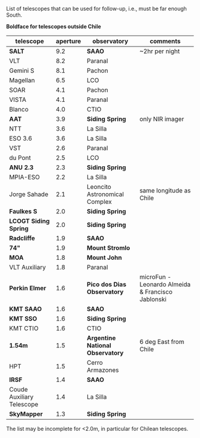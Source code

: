 List of telescopes that can be used for follow-up, i.e., must be far enough South.

**Boldface for telescopes outside Chile**

telescope | aperture | observatory | comments
---|---|---|---
**SALT**     | 9.2 | **SAAO** | ~2hr per night
VLT          | 8.2 | Paranal |
Gemini S     | 8.1 | Pachon |
Magellan     | 6.5 | LCO |
SOAR         | 4.1 | Pachon |
VISTA        | 4.1 | Paranal |
Blanco       | 4.0 | CTIO |
**AAT**      | 3.9 | **Siding Spring** | only NIR imager
NTT          | 3.6 | La Silla |
ESO 3.6      | 3.6 | La Silla |
VST          | 2.6 | Paranal |
du Pont      | 2.5 | LCO |
**ANU 2.3**  | 2.3 | **Siding Spring** |
MPIA-ESO     | 2.2 | La Silla |
Jorge Sahade | 2.1 | Leoncito Astronomical Complex | same longitude as Chile
**Faulkes S**| 2.0 | **Siding Spring** |
**LCOGT Siding Spring**| 2.0 | **Siding Spring** |
**Radcliffe**| 1.9 | **SAAO** |
**74"**      | 1.9 | **Mount Stromlo** |
**MOA**      | 1.8 | **Mount John** |
VLT Auxiliary| 1.8 | Paranal |
**Perkin Elmer** | 1.6 | **Pico dos Dias Observatory** | microFun - Leonardo Almeida & Francisco Jablonski
**KMT SAAO** | 1.6 | **SAAO** | 
**KMT SSO**  | 1.6 | **Siding Spring** | 
KMT CTIO     | 1.6 | CTIO | 
**1.54m**    | 1.5 | **Argentine National Observatory** | 6 deg East from Chile
HPT          | 1.5 | Cerro Armazones | 
**IRSF**     | 1.4 | **SAAO** | 
Coude Auxiliary Telescope | 1.4 | La Silla | 
**SkyMapper**| 1.3 | **Siding Spring** |

The list may be incomplete for <2.0m, in particular for Chilean telescopes.

